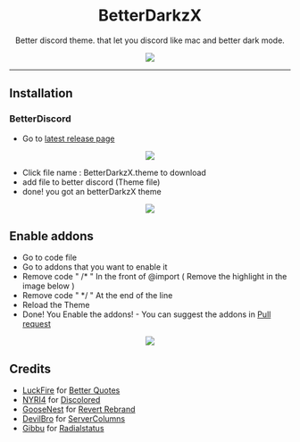<h1 align="center">BetterDarkzX</h1>

<p align="center">Better discord theme. that let you discord like mac and better dark mode.</p>
<p align="center">
<img src="https://raw.githubusercontent.com/JNDEV03/BetterDarkzX/main/assets/betterDarkzXSD.png"/> </a> 
</p>

---

## Installation

### BetterDiscord

- Go to [latest release page](https://github.com/JNDEV03/BetterDarkzX/releases/tag/BetterDarkzX5-1)

<p align="center">
<img src="https://raw.githubusercontent.com/JNDEV03/BetterDarkzX/main/assets/betterDarkzX.png"/> </a> 
</p>

- Click file name : BetterDarkzX.theme to download
- add file to better discord (Theme file)
- done! you got an betterDarkzX theme

<p align="center">
<img src="https://raw.githubusercontent.com/JNDEV03/BetterDarkzX/main/assets/click%20this%20black.png"/> </a> 
</p>

## Enable addons

- Go to code file
- Go to addons that you want to enable it
- Remove code " /* " In the front of @import ( Remove the highlight in the image below )
- Remove code " */ " At the end of the line
- Reload the Theme
- Done! You Enable the addons!  -  You can suggest the addons in [Pull request](https://github.com/JNDEV03/BetterDarkzX/pulls)
<p align="center">
<img src="https://raw.githubusercontent.com/JNDEV03/BetterDarkzX/main/assets/remove%20this%20yayay.png"/> </a> 
</p>

## Credits

- [LuckFire](https://github.com/LuckFire) for [Better Quotes](https://github.com/LuckFire/CSS-Snippets/tree/master/BetterQuotes)
- [NYRI4](https://github.com/NYRI4) for [Discolored](https://github.com/NYRI4/Discolored)
- [GooseNest](https://github.com/Goose-Nest) for [Revert Rebrand](https://github.com/Goose-Nest/GT-RevertRebrand)
- [DevilBro](https://github.com/mwittrien) for [ServerColumns](https://github.com/mwittrien/BetterDiscordAddonsd)
- [Gibbu](https://github.com/Gibbu) for [Radialstatus](https://github.com/DiscordStyles/RadialStatus)
